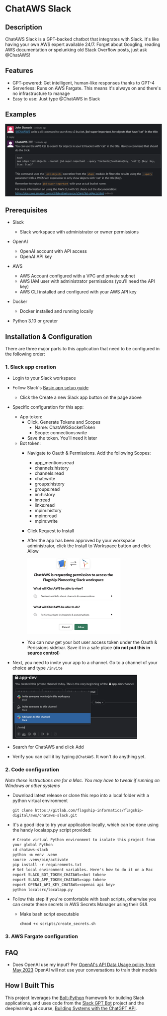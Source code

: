 # ChatAWS Slack

## Description

ChatAWS Slack is a GPT-backed chatbot that integrates with Slack. It's like having your own AWS expert available 24/7. Forget about Googling, reading AWS documentation or spelunking old Stack Overflow posts, just ask @ChatAWS!

## Features

- GPT-powered: Get intelligent, human-like responses thanks to GPT-4
- Serverless: Runs on AWS Fargate. This means it's always on and there's no infrastructure to manage
- Easy to use: Just type @ChatAWS in Slack

## Examples
![CLI commands](/images/s3-search.png)

## Prerequisites

- Slack
    - Slack workspace with administrator or owner permissions

- OpenAI
    - OpenAI account with API access
    - OpenAI API key

- AWS
    - AWS Account configured with a VPC and private subnet
    - AWS IAM user with administrator permissions (you'll need the API key)
    - AWS CLI installed and configured with your AWS API key

- Docker
    - Docker installed and running locally

- Python 3.10 or greater


## Installation & Configuration

There are three major parts to this application that need to be configured in the following order:

### 1. Slack app creation
- Login to your Slack workspace
- Follow Slack's [Basic app setup guide](https://api.slack.com/authentication/basics)
    - Click the Create a new Slack app button on the page above
- Specific configuration for this app:
    - App token:
        - Click, Generate Tokens and Scopes
            - Name: ChatAWSSocketToken
            - Scope: connections:write
        - Save the token. You'll need it later
    - Bot token:
        - Navigate to Oauth & Permissions. Add the following Scopes:
            - app_mentions:read
            - channels:history
            - channels:read
            - chat:write
            - groups:history
            - groups:read
            - im:history
            - im:read
            - links:read
            - mpim:history
            - mpim:read
            - mpim:write
        - Click Request to Install 
        - After the app has been approved by your workspace administrator, click the Install to Workspace button and click Allow 

            <img src="images/slack-app-install.png" alt="Allow" width="300"/>
        - You can now get your bot user access token under the Oauth & Perissions sidebar. Save it in a safe place (**do not put this in source control**)
- Next, you need to invite your app to a channel. Go to a channel of your choice and type `/invite`

    <img src="images/slack-app-dev.png" alt="Allow" width="400"/>
- Search for ChatAWS and click Add
- Verify you can call it by typing `@ChatAWS`. It won't do anything yet.

### 2. Code configuration
*Note these instructions are for a Mac. You may have to tweak if running on Windows or other systems*
- Download latest release or clone this repo into a local folder with a python virtual environment
    ```
    git clone https://gitlab.com/flagship-informatics/flagship-digital/aws/chataws-slack.git
    ```
- It's a good idea to try your application locally, which can be done using the handy localapp.py script provided:
    ```
    # Create virtual Python environment to isolate this project from your global Python
    cd chataws-slack
    python -m venv .venv
    source .venv/bin/activate
    pip install -r requirements.txt
    # Set local environment variables. Here's how to do it on a Mac
    export SLACK_BOT_TOKEN_CHATAWS=<bot token>
    export SLACK_APP_TOKEN_CHATAWS=<app token>
    export OPENAI_API_KEY_CHATAWS=<openai api key>
    python localsrc/localapp.py

    ```

- Follow this step if you're comfortable with bash scripts, otherwise you can create these secrets in  AWS Secrets Manager using their GUI.
    - Make bash script executable 
        ```
        chmod +x scripts/create_secrets.sh
        ```

### 3. AWS Fargate configuration

## FAQ
- Does OpenAI use my input? Per [OpenAI's API Data Usage policy from May 2023](https://openai.com/policies/api-data-usage-policies) OpenAI will not use your conversations to train their models

## How I Built This
This project leverages the [Bolt-Python](https://slack.dev/bolt-python/tutorial/getting-started) framework for building Slack applications, and uses code from the [Slack GPT Bot](https://github.com/alex000kim/slack-gpt-bot) project and the deeplearning.ai course, [Building Systems with the ChatGPT API](https://learn.deeplearning.ai/chatgpt-building-system/lesson/1/introduction).